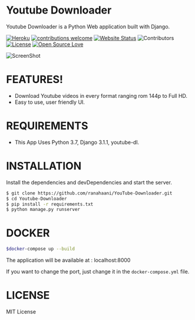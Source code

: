 # Youtube Downloader

Youtube Downloader is a Python Web application built with Django.

[![Heroku](https://heroku-badge.herokuapp.com/?app=heroku-badge)](https://ytdl-gui.herokuapp.com/)
[![contributions welcome](https://img.shields.io/badge/contributions-welcome-brightgreen.svg?style=flat)](https://github.com/ranahaani/YouTube-Downloader/issues)
[![Website Status](https://img.shields.io/website?url=https%3A%2F%2Fytdl-gui.herokuapp.com)](https://ytdl-gui.herokuapp.com/) 
![Contributors](https://img.shields.[REDACTED_AWS_SECRET_ACCESS_KEY]-Downloader) 
[![License](https://img.shields.io/github/license/ranahaani/YouTube-Downloader)](http://opensource.org/licenses/MIT)
[![Open Source Love](https://badges.frapsoft.com/os/v1/open-source.svg?v=103)](https://github.com/ranahaani/YouTube-Downloader/)


![ScreenShot](demo.png) 
# FEATURES!

  - Download Youtube videos in every format ranging rom 144p to Full HD.
  - Easy to use, user friendly UI.


# REQUIREMENTS
  - This App Uses Python 3.7, Django 3.1.1, youtube-dl.

# INSTALLATION

Install the dependencies and devDependencies and start the server.

```sh
$ git clone https://github.com/ranahaani/YouTube-Downloader.git
$ cd Youtube-Downloader
$ pip install -r requirements.txt
$ python manage.py runserver
```

# DOCKER
```sh
$docker-compose up --build
```
The application will be available at : localhost:8000

If you want to change the port, just change it in the ```docker-compose.yml``` file.
# LICENSE
MIT License
